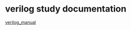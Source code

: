 verilog study documentation
========================

[verilog_manual](/verilog_manual/verilog_manual.md)
